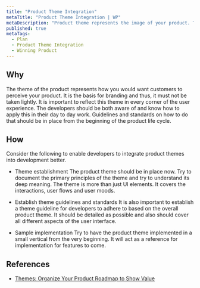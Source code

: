 ```yaml
---
title: "Product Theme Integration"
metaTitle: "Product Theme Integration | WP"
metaDescription: "Product theme represents the image of your product. This action focuses on integrating the previously set product theme, visual element library to code with specific guidelines for developers."
published: true
metaTags:
  - Plan
  - Product Theme Integration
  - Winning Product 
---
```



## Why
The theme of the product represents how you would want customers to perceive your product. It is the basis for branding and thus, it must not be taken lightly. It is important to reflect this theme in every corner of the user experience. The developers should be both aware of and know how to apply this in their day to day work. Guidelines and standards on how to do that should be in place from the beginning of the product life cycle.


## How
Consider the following to enable developers to integrate product themes into development better.

- Theme establishment
The product theme should be in place now. Try to document the primary principles of the theme and try to understand its deep meaning. The theme is more than just UI elements. It covers the interactions, user flows and user moods. 

- Establish theme guidelines and standards
It is also important to establish a theme guideline for developers to adhere to based on the overall product theme. It should be detailed as possible and also should cover all different aspects of the user interface.

- Sample implementation
Try to have the product theme implemented in a small vertical from the very beginning. It will act as a reference for implementation for features to come.


## References
- [Themes: Organize Your Product Roadmap to Show Value](https://www.productplan.com/thinking-themes-organize-product-roadmap-show-customer-value/)
